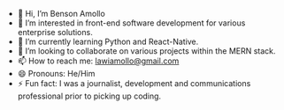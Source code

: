 - 👋 Hi, I’m Benson Amollo
- 👀 I’m interested in front-end software development for various enterprise solutions.
- 🌱 I’m currently learning Python and React-Native.
- 💞️ I’m looking to collaborate on various projects within the MERN stack.
- 📫 How to reach me: lawiamollo@gmail.com 
- 😄 Pronouns: He/Him
- ⚡ Fun fact: I was a journalist, development and communications professional prior to picking up coding.

<!---
LAmollo/LAmollo is a ✨ special ✨ repository because its `README.md` (this file) appears on your GitHub profile.
You can click the Preview link to take a look at your changes.
--->
